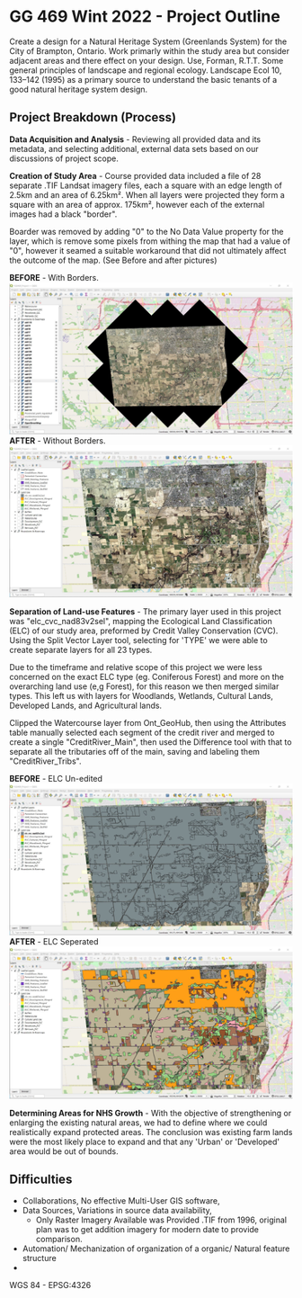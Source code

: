 # GG 469 Wint 2022 - Project Outline

Create a design for a Natural Heritage System (Greenlands System) for the City of Brampton, Ontario. Work primarly within the study area but consider adjacent areas and there effect on your design.  Use, Forman, R.T.T. Some general principles of landscape and regional ecology. Landscape Ecol 10, 133–142 (1995) as a primary source to understand the basic tenants of a good natural heritage system design.

## Project Breakdown (Process)

**Data Acquisition and Analysis** - Reviewing all provided data and its metadata, and selecting additional, external data sets based on our discussions of project scope. 

**Creation of Study Area** - Course provided data included a file of 28 separate .TIF Landsat imagery files, each a square with an edge length of 2.5km and an area of 6.25km². When all layers were projected they form a square with an area of approx. 175km², however each of the external images had a black "border". 

Boarder was removed by adding "0" to the No Data Value property for the layer, which is remove some pixels from withing the map that had a value of "0", however it seamed a suitable workaround that did not ultimately affect the outcome of the map. (See Before and after pictures)

**BEFORE** - With Borders.
![TIF_WithBorder](/imgs/TIF_WithBorder2.jpg)
**AFTER** - Without Borders.
![TIF_WithoutBorder](/imgs/TIF_WithoutBorder2.jpg)

**Separation of Land-use Features** - The primary layer used in this project was "elc_cvc_nad83v2sel", mapping the Ecological Land Classification (ELC) of our study area, preformed by Credit Valley Conservation (CVC). Using the Split Vector Layer tool, selecting for 'TYPE' we were able to create separate layers for all 23 types. 

Due to the timeframe and relative scope of this project we were less concerned on the exact ELC type (eg. Coniferous Forest) and more on the overarching land use (e,g Forest), for this reason we then merged similar types. This left us with layers for Woodlands, Wetlands, Cultural Lands, Developed Lands, and Agricultural lands. 

Clipped the Watercourse layer from Ont_GeoHub, then using the Attributes table manually selected each segment of the credit river and merged to create a single "CreditRiver_Main", then used the Difference tool with that to separate all the tributaries off of the main, saving and labeling them "CreditRiver_Tribs". 

**BEFORE** - ELC Un-edited
![ELC_Unedited](/imgs/ELC_Type_Unedited.jpg)
**AFTER** - ELC Seperated
![ELC_Unedited](/imgs/ELC_Type_Seperated.jpg)

**Determining Areas for NHS Growth** - With the objective of strengthening or enlarging the existing natural areas, we had to define where we could realistically expand protected areas. The conclusion was existing farm lands were the most likely place to expand and that any 'Urban' or 'Developed' area would be out of bounds. 



## Difficulties

- Collaborations, No effective Multi-User GIS software, 
- Data Sources, Variations in source data availability,
    - Only Raster Imagery Available was Provided .TIF from 1996, original plan was to get addition imagery for modern date to provide comparison. 
- Automation/ Mechanization of organization of a organic/ Natural feature structure
- 
WGS 84 - EPSG:4326
